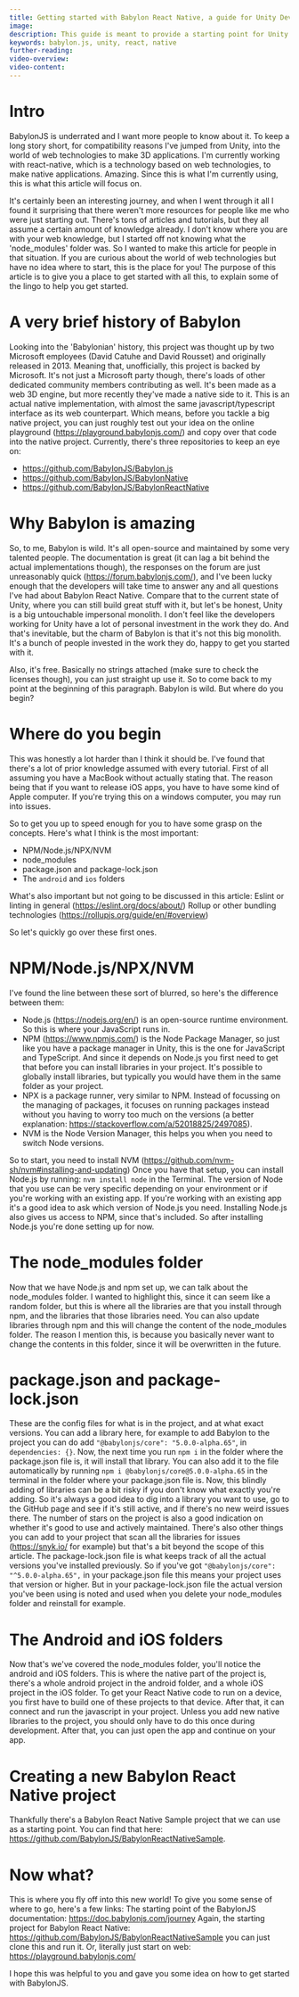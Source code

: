 ```yaml
---
title: Getting started with Babylon React Native, a guide for Unity Developers
image:
description: This guide is meant to provide a starting point for Unity Developers looking into Babylon.js, specifically Babylon.js for React Native.
keywords: babylon.js, unity, react, native
further-reading:
video-overview:
video-content:
---
```


# Intro

BabylonJS is underrated and I want more people to know about it. To keep a long story short, for compatibility reasons I've jumped from Unity, into the world of web technologies to make 3D applications. I'm currently working with react-native, which is a technology based on web technologies, to make native applications. Amazing. Since this is what I'm currently using, this is what this article will focus on.

It's certainly been an interesting journey, and when I went through it all I found it surprising that there weren't more resources for people like me who were just starting out. There's tons of articles and tutorials, but they all assume a certain amount of knowledge already. I don't know where you are with your web knowledge, but I started off not knowing what the 'node_modules' folder was. So I wanted to make this article for people in that situation. If you are curious about the world of web technologies but have no idea where to start, this is the place for you! The purpose of this article is to give you a place to get started with all this, to explain some of the lingo to help you get started.

# A very brief history of Babylon

Looking into the 'Babylonian' history, this project was thought up by two Microsoft employees (David Catuhe and David Rousset) and originally released in 2013. Meaning that, unofficially, this project is backed by Microsoft. It's not just a Microsoft party though, there's loads of other dedicated community members contributing as well. It's been made as a web 3D engine, but more recently they've made a native side to it. This is an actual native implementation, with almost the same javascript/typescript interface as its web counterpart. Which means, before you tackle a big native project, you can just roughly test out your idea on the online playground (https://playground.babylonjs.com/) and copy over that code into the native project.
Currently, there's three repositories to keep an eye on:

- https://github.com/BabylonJS/Babylon.js
- https://github.com/BabylonJS/BabylonNative
- https://github.com/BabylonJS/BabylonReactNative

# Why Babylon is amazing

So, to me, Babylon is wild. It's all open-source and maintained by some very talented people. The documentation is great (it can lag a bit behind the actual implementations though), the responses on the forum are just unreasonably quick (https://forum.babylonjs.com/), and I've been lucky enough that the developers will take time to answer any and all questions I've had about Babylon React Native. Compare that to the current state of Unity, where you can still build great stuff with it, but let's be honest, Unity is a big untouchable impersonal monolith. I don't feel like the developers working for Unity have a lot of personal investment in the work they do. And that's inevitable, but the charm of Babylon is that it's not this big monolith. It's a bunch of people invested in the work they do, happy to get you started with it.

Also, it's free. Basically no strings attached (make sure to check the licenses though), you can just straight up use it. So to come back to my point at the beginning of this paragraph. Babylon is wild. But where do you begin?

# Where do you begin

This was honestly a lot harder than I think it should be. I've found that there's a lot of prior knowledge assumed with every tutorial. First of all assuming you have a MacBook without actually stating that. The reason being that if you want to release iOS apps, you have to have some kind of Apple computer. If you're trying this on a windows computer, you may run into issues.

So to get you up to speed enough for you to have some grasp on the concepts. Here's what I think is the most important:

- NPM/Node.js/NPX/NVM
- node_modules
- package.json and package-lock.json
- The `android` and `ios` folders

What's also important but not going to be discussed in this article:
Eslint or linting in general (https://eslint.org/docs/about/)
Rollup or other bundling technologies (https://rollupjs.org/guide/en/#overview)

So let's quickly go over these first ones.

# NPM/Node.js/NPX/NVM

I've found the line between these sort of blurred, so here's the difference between them:

- Node.js (https://nodejs.org/en/) is an open-source runtime environment. So this is where your JavaScript runs in.
- NPM (https://www.npmjs.com/) is the Node Package Manager, so just like you have a package manager in Unity, this is the one for JavaScript and TypeScript. And since it depends on Node.js you first need to get that before you can install libraries in your project. It's possible to globally install libraries, but typically you would have them in the same folder as your project.
- NPX is a package runner, very similar to NPM. Instead of focussing on the managing of packages, it focuses on running packages instead without you having to worry too much on the versions (a better explanation: https://stackoverflow.com/a/52018825/2497085).
- NVM is the Node Version Manager, this helps you when you need to switch Node versions.

So to start, you need to install NVM (https://github.com/nvm-sh/nvm#installing-and-updating) Once you have that setup, you can install Node.js by running: `nvm install node` in the Terminal. The version of Node that you use can be very specific depending on your environment or if you're working with an existing app. If you're working with an existing app it's a good idea to ask which version of Node.js you need. Installing Node.js also gives us access to NPM, since that's included. So after installing Node.js you're done setting up for now.

# The node_modules folder

Now that we have Node.js and npm set up, we can talk about the node_modules folder. I wanted to highlight this, since it can seem like a random folder, but this is where all the libraries are that you install through npm, and the libraries that those libraries need. You can also update libraries through npm and this will change the content of the node_modules folder. The reason I mention this, is because you basically never want to change the contents in this folder, since it will be overwritten in the future.

# package.json and package-lock.json

These are the config files for what is in the project, and at what exact versions. You can add a library here, for example to add Babylon to the project you can do add `"@babylonjs/core": "5.0.0-alpha.65"`, in `dependencies: {}`. Now, the next time you run `npm i` in the folder where the package.json file is, it will install that library. You can also add it to the file automatically by running `npm i @babylonjs/core@5.0.0-alpha.65` in the terminal in the folder where your package.json file is. Now, this blindly adding of libraries can be a bit risky if you don't know what exactly you're adding. So it's always a good idea to dig into a library you want to use, go to the GitHub page and see if it's still active, and if there's no new weird issues there. The number of stars on the project is also a good indication on whether it's good to use and actively maintained. There's also other things you can add to your project that scan all the libraries for issues (https://snyk.io/ for example) but that's a bit beyond the scope of this article. The package-lock.json file is what keeps track of all the actual versions you've installed previously. So if you've got `"@babylonjs/core": "^5.0.0-alpha.65",` in your package.json file this means your project uses that version or higher. But in your package-lock.json file the actual version you've been using is noted and used when you delete your node_modules folder and reinstall for example.

# The Android and iOS folders

Now that's we've covered the node_modules folder, you'll notice the android and iOS folders. This is where the native part of the project is, there's a whole android project in the android folder, and a whole iOS project in the iOS folder. To get your React Native code to run on a device, you first have to build one of these projects to that device. After that, it can connect and run the javascript in your project. Unless you add new native libraries to the project, you should only have to do this once during development. After that, you can just open the app and continue on your app.

# Creating a new Babylon React Native project

Thankfully there's a Babylon React Native Sample project that we can use as a starting point. You can find that here: https://github.com/BabylonJS/BabylonReactNativeSample.

# Now what?

This is where you fly off into this new world! To give you some sense of where to go, here's a few links:
The starting point of the BabylonJS documentation: https://doc.babylonjs.com/journey
Again, the starting project for Babylon React Native: https://github.com/BabylonJS/BabylonReactNativeSample you can just clone this and run it.
Or, literally just start on web: https://playground.babylonjs.com/

I hope this was helpful to you and gave you some idea on how to get started with BabylonJS.
